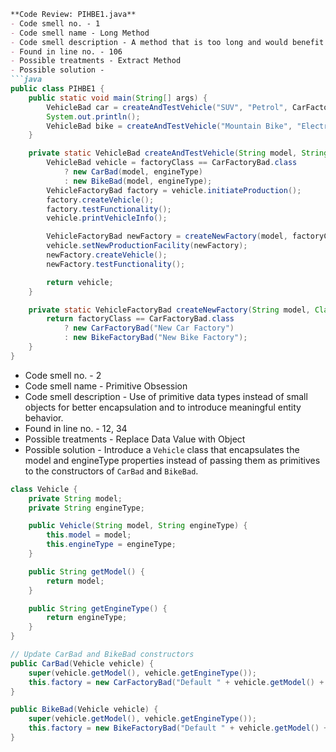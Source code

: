 ```markdown
**Code Review: PIHBE1.java**
- Code smell no. - 1
- Code smell name - Long Method
- Code smell description - A method that is too long and would benefit from being broken down into smaller methods for better readability and maintainability.
- Found in line no. - 106
- Possible treatments - Extract Method
- Possible solution - 
```java
public class PIHBE1 {
    public static void main(String[] args) {
        VehicleBad car = createAndTestVehicle("SUV", "Petrol", CarFactoryBad.class);
        System.out.println();
        VehicleBad bike = createAndTestVehicle("Mountain Bike", "Electric", BikeFactoryBad.class);
    }

    private static VehicleBad createAndTestVehicle(String model, String engineType, Class<? extends VehicleFactoryBad> factoryClass) {
        VehicleBad vehicle = factoryClass == CarFactoryBad.class 
            ? new CarBad(model, engineType) 
            : new BikeBad(model, engineType);
        VehicleFactoryBad factory = vehicle.initiateProduction();
        factory.createVehicle();
        factory.testFunctionality();
        vehicle.printVehicleInfo();

        VehicleFactoryBad newFactory = createNewFactory(model, factoryClass);
        vehicle.setNewProductionFacility(newFactory);
        newFactory.createVehicle();
        newFactory.testFunctionality();

        return vehicle;
    }

    private static VehicleFactoryBad createNewFactory(String model, Class<? extends VehicleFactoryBad> factoryClass) {
        return factoryClass == CarFactoryBad.class 
            ? new CarFactoryBad("New Car Factory") 
            : new BikeFactoryBad("New Bike Factory");
    }
}
```

- Code smell no. - 2
- Code smell name - Primitive Obsession
- Code smell description - Use of primitive data types instead of small objects for better encapsulation and to introduce meaningful entity behavior.
- Found in line no. - 12, 34
- Possible treatments - Replace Data Value with Object
- Possible solution - Introduce a `Vehicle` class that encapsulates the model and engineType properties instead of passing them as primitives to the constructors of `CarBad` and `BikeBad`.

```java
class Vehicle {
    private String model;
    private String engineType;

    public Vehicle(String model, String engineType) {
        this.model = model;
        this.engineType = engineType;
    }

    public String getModel() {
        return model;
    }

    public String getEngineType() {
        return engineType;
    }
}

// Update CarBad and BikeBad constructors
public CarBad(Vehicle vehicle) {
    super(vehicle.getModel(), vehicle.getEngineType());
    this.factory = new CarFactoryBad("Default " + vehicle.getModel() + " Factory");
}

public BikeBad(Vehicle vehicle) {
    super(vehicle.getModel(), vehicle.getEngineType());
    this.factory = new BikeFactoryBad("Default " + vehicle.getModel() + " Factory");
}
```
```